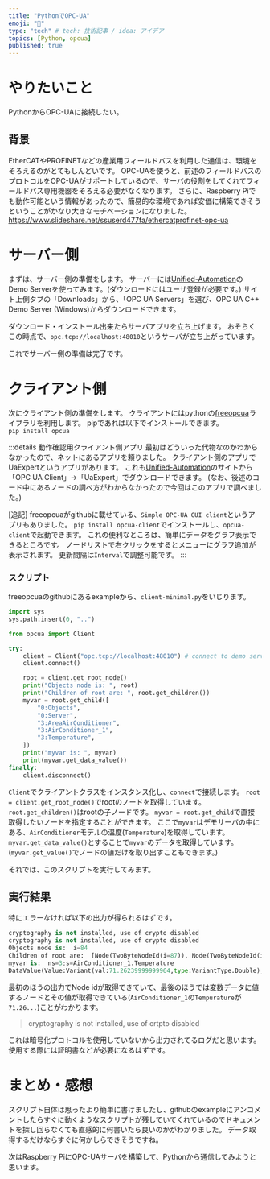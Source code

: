 ```yaml
---
title: "PythonでOPC-UA"
emoji: "🎉"
type: "tech" # tech: 技術記事 / idea: アイデア
topics: [Python, opcua]
published: true
---
```

# やりたいこと
PythonからOPC-UAに接続したい。

## 背景
EtherCATやPROFINETなどの産業用フィールドバスを利用した通信は、環境をそろえるのがとてもしんどいです。
OPC-UAを使うと、前述のフィールドバスのプロトコルをOPC-UAがサポートしているので、サーバの役割をしてくれてフィールドバス専用機器をそろえる必要がなくなります。
さらに、Raspberry Piでも動作可能という情報があったので、簡易的な環境であれば安価に構築できそうということがかなり大きなモチベーションになりました。
https://www.slideshare.net/ssuserd477fa/ethercatprofinet-opc-ua

# サーバー側
まずは、サーバー側の準備をします。
サーバーには[Unified-Automation](https://www.unified-automation.com/downloads.html)のDemo Serverを使ってみます。(ダウンロードにはユーザ登録が必要です。)
サイト上側タブの「Downloads」から、「OPC UA Servers」を選び、OPC UA C++ Demo Server (Windows)からダウンロードできます。

ダウンロード・インストール出来たらサーバアプリを立ち上げます。
おそらくこの時点で、`opc.tcp://localhost:48010`というサーバが立ち上がっています。

これでサーバー側の準備は完了です。

# クライアント側
次にクライアント側の準備をします。
クライアントにはpythonの[freeopcua](https://github.com/FreeOpcUa/python-opcua)ライブラリを利用します。
pipであれば以下でインストールできます。  
`pip install opcua`


:::details 動作確認用クライアント側アプリ
最初はどういった代物なのかわからなかったので、ネットにあるアプリを頼りました。
クライアント側のアプリでUaExpertというアプリがあります。
これも[Unified-Automation](https://www.unified-automation.com/downloads.html)のサイトから「OPC UA Client」→「UaExpert」でダウンロードできます。
(なお、後述のコード中にあるノードの調べ方がわからなかったので今回はこのアプリで調べました。)

[追記]
freeopcuaがgithubに載せている、`Simple OPC-UA GUI client`というアプリもありました。
`pip install opcua-client`でインストールし、`opcua-client`で起動できます。
これの便利なところは、簡単にデータをグラフ表示できるところです。
ノードリストで右クリックをするとメニューにグラフ追加が表示されます。
更新間隔は`Interval`で調整可能です。
:::

### スクリプト
freeopcuaのgithubにあるexampleから、`client-minimal.py`をいじります。

```py:client-minimal_demo.py
import sys
sys.path.insert(0, "..")

from opcua import Client

try:
	client = Client("opc.tcp://localhost:48010") # connect to demo server
	client.connect()

	root = client.get_root_node()
	print("Objects node is: ", root)
	print("Children of root are: ", root.get_children())
	myvar = root.get_child([
		"0:Objects", 
		"0:Server", 
		"3:AreaAirConditioner",
		"3:AirConditioner_1",
		"3:Temperature",
	])
	print("myvar is: ", myvar)
	print(myvar.get_data_value())
finally:
	client.disconnect()
```
`Client`でクライアントクラスをインスタンス化し、`connect`で接続します。
`root = client.get_root_node()`でrootのノードを取得しています。
`root.get_children()`はrootの子ノードです。
`myvar = root.get_child`で直接取得したいノードを指定することができます。
ここで`myvar`はデモサーバの中にある、`AirConditioner`モデルの温度(`Temperature`)を取得しています。
`myvar.get_data_value()`とすることで`myvar`のデータを取得しています。
(`myvar.get_value()`でノードの値だけを取り出すこともできます。)

それでは、このスクリプトを実行してみます。
## 実行結果
特にエラーなければ以下の出力が得られるはずです。
```py
cryptography is not installed, use of crypto disabled
cryptography is not installed, use of crypto disabled
Objects node is:  i=84
Children of root are:  [Node(TwoByteNodeId(i=87)), Node(TwoByteNodeId(i=85)), Node(TwoByteNodeId(i=86))]
myvar is:  ns=3;s=AirConditioner_1.Temperature
DataValue(Value:Variant(val:71.26239999999964,type:VariantType.Double), StatusCode:StatusCode(Good), SourceTimestamp:2022-05-01 03:53:33.253081)
```
最初のほうの出力でNode idが取得できていて、最後のほうでは変数データに値するノードとその値が取得できている(`AirConditioner_1`の`Tempurature`が`71.26...`)ことがわかります。

> cryptography is not installed, use of crtpto disabled

これは暗号化プロトコルを使用していないから出力されてるログだと思います。  
使用する際には証明書などが必要になるはずです。

# まとめ・感想
スクリプト自体は思ったより簡単に書けましたし、githubのexampleにアンコメントしたらすぐに動くようなスクリプトが残していてくれているのでドキュメントを探し回らなくても直感的に何書いたら良いのかがわかりました。
データ取得するだけならすぐに何かしらできそうですね。

次はRaspberry PiにOPC-UAサーバを構築して、Pythonから通信してみようと思います。
